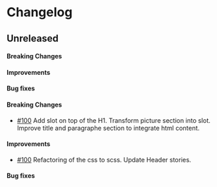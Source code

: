 # Changelog

## Unreleased

#### Breaking Changes
#### Improvements
#### Bug fixes

#### Breaking Changes
- [#100](https://github.com/mesg-foundation/mesg-components/pull/100) Add slot on top of the H1. Transform picture section into slot. Improve title and paragraphe section to integrate html content.
#### Improvements
- [#100](https://github.com/mesg-foundation/mesg-components/pull/100) Refactoring of the css to scss. Update Header stories.
#### Bug fixes
